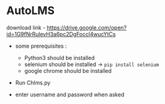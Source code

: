 # AutoLMS

download link - https://drive.google.com/open?id=1G9fNrRulevH3a6pc2DgFoccl4wucYtCs

* some prerequisites : 

    * Python3 should be installed
    * selenium should be installed -> `pip install selenium`
    * google chrome should be installed
    
* Run Chlms.py
* enter username and password when asked
